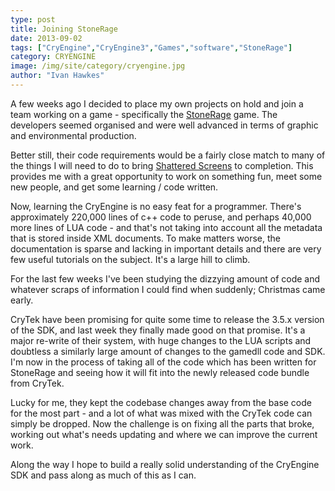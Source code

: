 ```yaml
---
type: post
title: Joining StoneRage
date: 2013-09-02
tags: ["CryEngine","CryEngine3","Games","software","StoneRage"]
category: CRYENGINE
image: /img/site/category/cryengine.jpg
author: "Ivan Hawkes"
---
```


A few weeks ago I decided to place my own projects on hold and join a team working on a game - specifically the [StoneRage](http://mountainwheel.com/games/stonerage/ "StoneRage") game. The developers seemed organised and were well advanced in terms of graphic and environmental production.<!--more-->

Better still, their code requirements would be a fairly close match to many of the things I will need to do to bring [Shattered Screens](http://www.shattered-screens.com "Shattered Screens") to completion. This provides me with a great opportunity to work on something fun, meet some new people, and get some learning / code written.

Now, learning the CryEngine is no easy feat for a programmer. There's approximately 220,000 lines of c++ code to peruse, and perhaps 40,000 more lines of LUA code - and that's not taking into account all the metadata that is stored inside XML documents. To make matters worse, the documentation is sparse and lacking in important details and there are very few useful tutorials on the subject. It's a large hill to climb.

For the last few weeks I've been studying the dizzying amount of code and whatever scraps of information I could find when suddenly; Christmas came early.

CryTek have been promising for quite some time to release the 3.5.x version of the SDK, and last week they finally made good on that promise. It's a major re-write of their system, with huge changes to the LUA scripts and doubtless a similarly large amount of changes to the gamedll code and SDK. I'm now in the process of taking all of the code which has been written for StoneRage and seeing how it will fit into the newly released code bundle from CryTek.

Lucky for me, they kept the codebase changes away from the base code for the most part - and a lot of what was mixed with the CryTek code can simply be dropped. Now the challenge is on fixing all the parts that broke, working out what's needs updating and where we can improve the current work.

Along the way I hope to build a really solid understanding of the CryEngine SDK and pass along as much of this as I can.